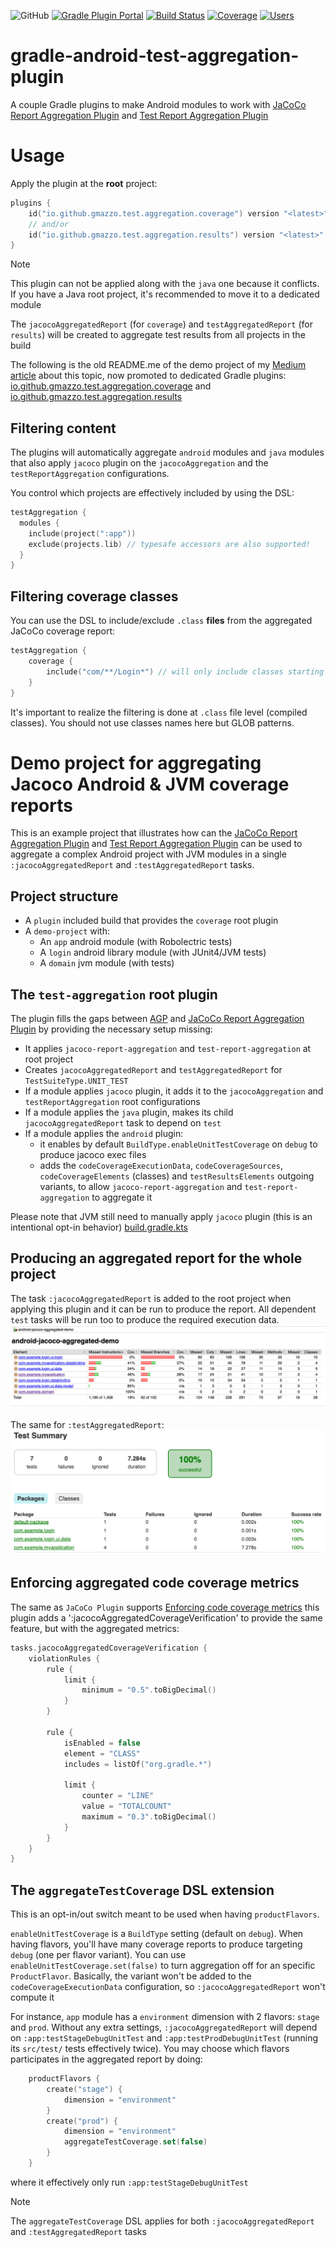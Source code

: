 ![GitHub](https://img.shields.io/github/license/gmazzo/gradle-android-test-aggregation-plugin)
[![Gradle Plugin Portal](https://img.shields.io/gradle-plugin-portal/v/io.github.gmazzo.test.aggregation.coverage)](https://plugins.gradle.org/plugin/io.github.gmazzo.test.aggregation.coverage)
[![Build Status](https://github.com/gmazzo/gradle-android-test-aggregation-plugin/actions/workflows/build.yaml/badge.svg)](https://github.com/gmazzo/gradle-android-test-aggregation-plugin/actions/workflows/build.yaml)
[![Coverage](https://codecov.io/gh/gmazzo/gradle-android-test-aggregation-plugin/branch/main/graph/badge.svg?token=D5cDiPWvcS)](https://codecov.io/gh/gmazzo/gradle-android-test-aggregation-plugin)
[![Users](https://img.shields.io/badge/users_by-Sourcegraph-purple)](https://sourcegraph.com/search?q=content:io.github.gmazzo.test.aggregation+-repo:github.com/gmazzo/gradle-android-test-aggregation-plugin)

# gradle-android-test-aggregation-plugin
A couple Gradle plugins to make Android modules to work with 
[JaCoCo Report Aggregation Plugin](https://docs.gradle.org/current/userguide/jacoco_report_aggregation_plugin.html) and
[Test Report Aggregation Plugin](https://docs.gradle.org/current/userguide/test_report_aggregation_plugin.html)

# Usage
Apply the plugin at the **root** project:
```kotlin
plugins {
    id("io.github.gmazzo.test.aggregation.coverage") version "<latest>" 
    // and/or
    id("io.github.gmazzo.test.aggregation.results") version "<latest>"
}
```
> [!NOTE]
> This plugin can not be applied along with the `java` one because it conflicts. 
> If you have a Java root project, it's recommended to move it to a dedicated module

The `jacocoAggregatedReport` (for `coverage`) and `testAggregatedReport` (for `results`) will be created 
to aggregate test results from all projects in the build

The following is the old README.me of the demo project of my [Medium article](https://medium.com/p/53e912b2e63c) about this topic, 
now promoted to dedicated Gradle plugins: 
[io.github.gmazzo.test.aggregation.coverage](https://plugins.gradle.org/plugin/io.github.gmazzo.test.aggregation.coverage) and
[io.github.gmazzo.test.aggregation.results](https://plugins.gradle.org/plugin/io.github.gmazzo.test.aggregation.results)

## Filtering content
The plugins will automatically aggregate `android` modules and `java` modules that also apply `jacoco` plugin on the
`jacocoAggregation` and the `testReportAggregation` configurations.

You control which projects are effectively included by using the DSL:
```kotlin
testAggregation {
  modules {
    include(project(":app"))
    exclude(projects.lib) // typesafe accessors are also supported!
  }
}
```

## Filtering coverage classes
You can use the DSL to include/exclude `.class` **files** from the aggregated JaCoCo coverage report:
```kotlin
testAggregation {
    coverage {
        include("com/**/Login*") // will only include classes starting with `com.` containing `Login` on its name
    }
}
```
It's important to realize the filtering is done at `.class` file level (compiled classes). 
You should not use classes names here but GLOB patterns.

# Demo project for aggregating Jacoco Android & JVM coverage reports
This is an example project that illustrates how can the 
[JaCoCo Report Aggregation Plugin](https://docs.gradle.org/current/userguide/jacoco_report_aggregation_plugin.html) and
[Test Report Aggregation Plugin](https://docs.gradle.org/current/userguide/test_report_aggregation_plugin.html)
can be used to aggregate a complex Android project with JVM modules in a single `:jacocoAggregatedReport` and `:testAggregatedReport` tasks.

## Project structure
- A `plugin` included build that provides the `coverage` root plugin
- A `demo-project` with:
  - An `app` android module (with Robolectric tests)
  - A `login` android library module (with JUnit4/JVM tests)
  - A `domain` jvm module (with tests)

## The `test-aggregation` root plugin
The plugin fills the gaps between [AGP](https://developer.android.com/studio/releases/gradle-plugin) and 
[JaCoCo Report Aggregation Plugin](https://docs.gradle.org/current/userguide/jacoco_report_aggregation_plugin.html)
by providing the necessary setup missing:
- It applies `jacoco-report-aggregation` and `test-report-aggregation` at root project
- Creates `jacocoAggregatedReport` and `testAggregatedReport` for `TestSuiteType.UNIT_TEST`
- If a module applies `jacoco` plugin, it adds it to the `jacocoAggregation` and `testReportAggregation` root configurations
- If a module applies the `java` plugin, makes its child `jacocoAggregatedReport` task to depend on `test`
- If a module applies the `android` plugin:
  - it enables by default `BuildType.enableUnitTestCoverage` on `debug` to produce jacoco exec files
  - adds the `codeCoverageExecutionData`, `codeCoverageSources`, `codeCoverageElements` (classes) and `testResultsElements`
    outgoing variants, to allow `jacoco-report-aggregation` and `test-report-aggregation` to aggregate it

Please note that JVM still need to manually apply `jacoco` plugin (this is an intentional opt-in behavior)
[build.gradle.kts](build.gradle.kts#L3)

## Producing an aggregated report for the whole project
The task `:jacocoAggregatedReport` is added to the root project when applying this plugin and it can be
run to produce the report. All dependent `test` tasks will be run too to produce the required execution data.
![Aggregated JaCoCo Report example](README-aggregated-jacoco-report.png)

The same for `:testAggregatedReport`:
![Aggregated Test Report example](README-aggregated-test-report.png)

## Enforcing aggregated code coverage metrics
The same as `JaCoCo Plugin` supports [Enforcing code coverage metrics](https://docs.gradle.org/current/userguide/jacoco_plugin.html#ex-configuring-violation-rules)
this plugin adds a ':jacocoAggregatedCoverageVerification' to provide the same feature, but with the aggregated metrics:
```kotlin
tasks.jacocoAggregatedCoverageVerification {
    violationRules {
        rule {
            limit {
                minimum = "0.5".toBigDecimal()
            }
        }

        rule {
            isEnabled = false
            element = "CLASS"
            includes = listOf("org.gradle.*")

            limit {
                counter = "LINE"
                value = "TOTALCOUNT"
                maximum = "0.3".toBigDecimal()
            }
        }
    }
}
```

## The `aggregateTestCoverage` DSL extension
This is an opt-in/out switch meant to be used when having `productFlavors`.

`enableUnitTestCoverage` is a `BuildType` setting (default on `debug`). When having flavors, you'll
have many coverage reports to produce targeting `debug` (one per flavor variant).
You can use `enableUnitTestCoverage.set(false)` to turn aggregation off for an specific `ProductFlavor`. 
Basically, the variant won't be added to the `codeCoverageExecutionData` configuration, so `:jacocoAggregatedReport` won't compute it

For instance, `app` module has a `environment` dimension with 2 flavors: `stage` and `prod`.
Without any extra settings, `:jacocoAggregatedReport` will depend on `:app:testStageDebugUnitTest` and 
`:app:testProdDebugUnitTest` (running its `src/test/` tests effectively twice).
You may choose which flavors participates in the aggregated report by doing:
```kotlin
    productFlavors {
        create("stage") { 
            dimension = "environment" 
        }
        create("prod") { 
            dimension = "environment"
            aggregateTestCoverage.set(false)
        }
    }
```
where it effectively only run `:app:testStageDebugUnitTest`

> [!NOTE]
> The `aggregateTestCoverage` DSL applies for both `:jacocoAggregatedReport` and `:testAggregatedReport` tasks
